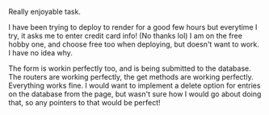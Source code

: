 Really enjoyable task.

I have been trying to deploy to render for a good few hours but everytime I try, it asks me to enter credit card info! (No thanks lol) I am on the free hobby one, and choose free too when deploying, but doesn't want to work. I have no idea why.

The form is workin perfectly too, and is being submitted to the database. The routers are working perfectly, the get methods are working perfectly. Everything works fine. I would want to implement a delete option for entries on the database from the page, but wasn't sure how I would go about doing that, so any pointers to that would be perfect!
